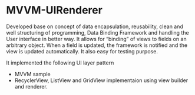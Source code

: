 # MVVM-UIRenderer
Developed base on concept of data encapsulation, reusability, clean and well structuring of programming, Data Binding Framework and handling the User interface in better way. It allows for “binding” of views to fields on an arbitrary object. When a field is updated, the framework is notified and the view is updated automatically. It also easy for testing purpose.

It implemented the following UI layer pattern
* MVVM sample
* RecyclerView, ListView and GridView implementaion using view builder and renderer.

